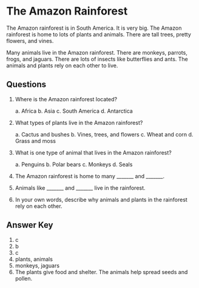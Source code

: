 # The Amazon Rainforest

The Amazon rainforest is in South America. It is very big. The Amazon rainforest is home to lots of plants and animals. There are tall trees, pretty flowers, and vines.

Many animals live in the Amazon rainforest. There are monkeys, parrots, frogs, and jaguars. There are lots of insects like butterflies and ants. The animals and plants rely on each other to live.

## Questions

1. Where is the Amazon rainforest located?

   a. Africa
   b. Asia
   c. South America
   d. Antarctica

2. What types of plants live in the Amazon rainforest?

   a. Cactus and bushes
   b. Vines, trees, and flowers
   c. Wheat and corn
   d. Grass and moss

3. What is one type of animal that lives in the Amazon rainforest?

   a. Penguins
   b. Polar bears
   c. Monkeys
   d. Seals

4. The Amazon rainforest is home to many _______ and _______.

5. Animals like _______ and _______ live in the rainforest.

6. In your own words, describe why animals and plants in the rainforest rely on each other.

## Answer Key

1. c
2. b
3. c
4. plants, animals
5. monkeys, jaguars
6. The plants give food and shelter. The animals help spread seeds and pollen.
